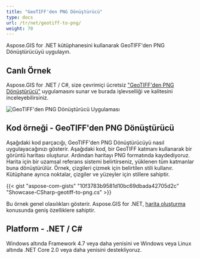 ```yaml
---
title: "GeoTIFF'den PNG Dönüştürücü"
type: docs
url: /tr/net/geotiff-to-png/
weight: 70
---
```


Aspose.GIS for .NET kütüphanesini kullanarak GeoTIFF'den PNG Dönüştürücüyü uygulayın.

## **Canlı Örnek**

Aspose.GIS for .NET / C#, size çevrimiçi ücretsiz ["GeoTIFF'den PNG Dönüştürücü"](https://products.aspose.app/gis/viewer/geotiff-to-png) uygulamasını sunar ve burada işlevselliği ve kalitesini inceleyebilirsiniz.

![GeoTIFF'den PNG Dönüştürücü Uygulaması](viewer.png)

## **Kod örneği - GeoTIFF'den PNG Dönüştürücü**

Aşağıdaki kod parçacığı, GeoTIFF'den PNG Dönüştürücüyü nasıl uygulayacağınızı gösterir. Aşağıdaki kod, bir GeoTIFF katmanı kullanarak bir görüntü haritası oluşturur. Ardından haritayı PNG formatında kaydediyoruz. Harita için bir uzamsal referans sistemi belirtirseniz, yüklenen tüm katmanlar buna dönüştürülür.
Örnek, çizgileri çizmek için belirtilen stili kullanır. Kütüphane ayrıca noktalar, çizgiler ve yüzeyler için stillere sahiptir.

{{< gist "aspose-com-gists" "10f3783b9581d10bc69dbada42705d2c" "Showcase-CSharp-geotiff-to-png.cs" >}}

Bu örnek genel olasılıkları gösterir. Aspose.GIS for .NET, [harita oluşturma](https://docs.aspose.com/gis/net/map-rendering/) konusunda geniş özelliklere sahiptir.

## **Platform - .NET / C#**

Windows altında Framework 4.7 veya daha yenisini ve Windows veya Linux altında .NET Core 2.0 veya daha yenisini destekliyoruz.

